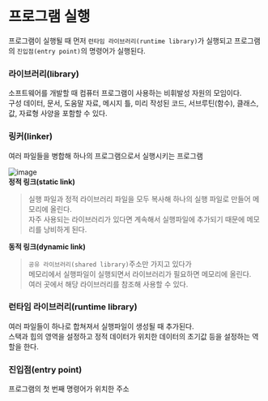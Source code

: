 # 프로그램 실행

프로그램이 실행될 때 먼저 `런타임 라이브러리(runtime library)`가 실행되고 프로그램의 `진입점(entry point)`의 명령어가 실행된다.  


### 라이브러리(library)
소프트웨어를 개발할 때 컴퓨터 프로그램이 사용하는 비휘발성 자원의 모임이다.  
구성 데이터, 문서, 도움말 자료, 메시지 틀, 미리 작성된 코드, 서브루틴(함수), 클래스, 값, 자료형 사양을 포함할 수 있다.  

### 링커(linker)
여러 파일들을 병합해 하나의 프로그램으로서 실행시키는 프로그램  
  
![image](https://user-images.githubusercontent.com/91672778/173220643-d63787e5-e0cd-4584-92e9-9c385674267f.png)  
**정적 링크(static link)**  
> 실행 파일과 정적 라이브러리 파일을 모두 복사해 하나의 실행 파일로 만들어 메모리에 올린다.  
> 자주 사용되는 라이브러리가 있다면 계속해서 실행파일에 추가되기 때문에 메모리를 낭비하게 된다.  

**동적 링크(dynamic link)**  
> `공유 라이브러리(shared library)`주소만 가지고 있다가  
> 메모리에서 실행파일이 실행되면서 라이브러리가 필요하면 메모리에 올린다.    
> 여러 곳에서 해당 라이브러리를 참조해 사용할 수 있다.  


### 런타임 라이브러리(runtime library)
여러 파일들이 하나로 합쳐져서 실행파일이 생성될 때 추가된다.  
스택과 힙의 영역을 설정하고 정적 데이터가 위치한 데이터의 초기값 등을 설정하는 역할을 한다.  

### 진입점(entry point)
프로그램의 첫 번째 명령어가 위치한 주소
